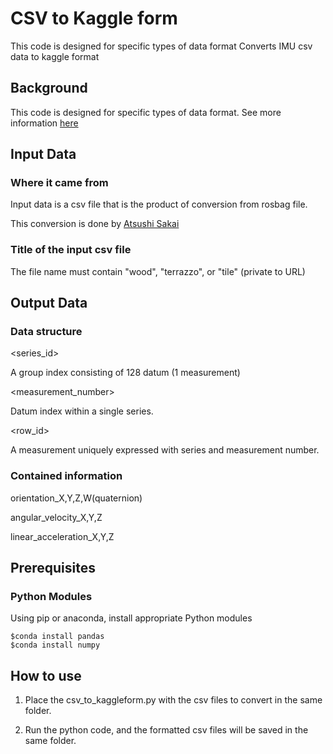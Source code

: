 # CSV to Kaggle form 
 This code is designed for specific types of data format
 Converts IMU csv data to kaggle format

## Background
This code is designed for specific types of data format. 
See more information [here](https://www.kaggle.com/jesucristo/1-smart-robots-most-complete-notebook/notebook)

## Input Data

### Where it came from

Input data is a csv file that is the product of conversion from rosbag file.

This conversion is done by [Atsushi Sakai](https://github.com/AtsushiSakai/rosbag_to_csv)

### Title of the input csv file

The file name must contain "wood", "terrazzo", or "tile" (private to URL)

## Output Data

### Data structure

<series_id> 

         

A group index consisting of 128 datum (1 measurement)

<measurement_number> 



Datum index within a single series.

<row_id>      

       

A measurement uniquely expressed with series and measurement number.

### Contained information

orientation_X,Y,Z,W(quaternion) 

angular_velocity_X,Y,Z 

linear_acceleration_X,Y,Z


## Prerequisites

### Python Modules

Using pip or anaconda, install appropriate Python modules

```
$conda install pandas
$conda install numpy
```

## How to use

1. Place the csv_to_kaggleform.py with the csv files to convert in the same folder.


2. Run the python code, and the formatted csv files will be saved in the same folder.


